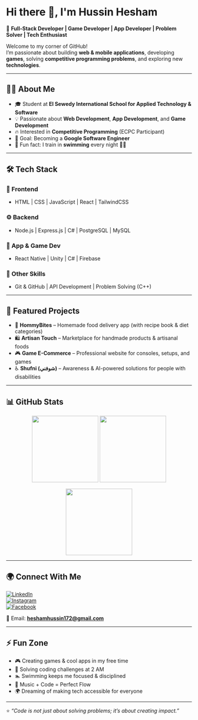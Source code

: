 # Hi there 👋, I'm Hussin Hesham  

🚀 **Full-Stack Developer | Game Developer | App Developer | Problem Solver | Tech Enthusiast**  

Welcome to my corner of GitHub!  
I’m passionate about building **web & mobile applications**, developing **games**, solving **competitive programming problems**, and exploring new **technologies**.  

---

## 🧑‍💻 About Me
- 🎓 Student at **El Sewedy International School for Applied Technology & Software**  
- 💡 Passionate about **Web Development**, **App Development**, and **Game Development**  
- 🔥 Interested in **Competitive Programming** (ECPC Participant)  
- 🎯 Goal: Becoming a **Google Software Engineer**  
- 🌊 Fun fact: I train in **swimming** every night 🏊‍♂️  

---

## 🛠️ Tech Stack
### 🚀 Frontend
- HTML | CSS | JavaScript | React | TailwindCSS  

### ⚙️ Backend
- Node.js | Express.js | C# | PostgreSQL | MySQL  

### 📱 App & Game Dev
- React Native | Unity | C# | Firebase  

### 🧩 Other Skills
- Git & GitHub | API Development | Problem Solving (C++)  

---

## 📌 Featured Projects
- 🥘 **HommyBites** – Homemade food delivery app (with recipe book & diet categories)  
- 🛍️ **Artisan Touch** – Marketplace for handmade products & artisanal foods  
- 🎮 **Game E-Commerce** – Professional website for consoles, setups, and games  
- ♿ **Shufni (شوفني)** – Awareness & AI-powered solutions for people with disabilities  

---

## 📊 GitHub Stats
<p align="center">
  <img src="https://github-readme-stats.vercel.app/api?username=hussincode&show_icons=true&theme=tokyonight" height="180em"/>
  <img src="https://github-readme-streak-stats.herokuapp.com/?user=hussincode&theme=tokyonight" height="180em"/>
</p>

<p align="center">
  <img src="https://github-readme-stats.vercel.app/api/top-langs/?username=hussincode&layout=compact&theme=tokyonight" height="180em"/>
</p>  

---

## 🌍 Connect With Me
[![LinkedIn](https://img.shields.io/badge/LinkedIn-0A66C2?logo=linkedin&logoColor=white)](https://www.linkedin.com/in/hussin-hesham-3b1401317/)  
[![Instagram](https://img.shields.io/badge/Instagram-E4405F?logo=instagram&logoColor=white)](https://www.instagram.com/hussinhesham172/)  
[![Facebook](https://img.shields.io/badge/Facebook-1877F2?logo=facebook&logoColor=white)](https://www.facebook.com/profile.php?id=61576728057275)  

📧 Email: **heshamhussin172@gmail.com**  

---

## ⚡ Fun Zone
- 🎮 Creating games & cool apps in my free time  
- 🧩 Solving coding challenges at 2 AM  
- 🏊 Swimming keeps me focused & disciplined  
- 🎵 Music + Code = Perfect Flow  
- 🌍 Dreaming of making tech accessible for everyone  

---

⭐️ *“Code is not just about solving problems; it’s about creating impact.”*  
